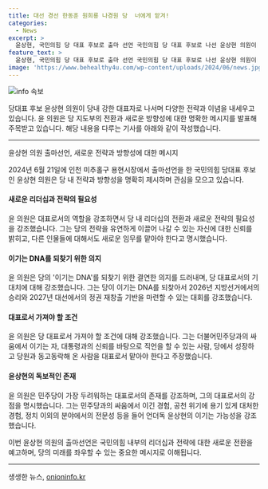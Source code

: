 ```yaml
---
title: 대선 경선 한동훈 원희룡 나경원 당  너에게 맡겨!
categories:
  - News
excerpt: >
  윤상현, 국민의힘 당 대표 후보로 출마 선언 국민의힘 당 대표 후보로 나선 윤상현 의원이 당권 도전을 선언하며, 당 내 개편을 촉구하고 대선 경선 참여를 주장했다. 그는 당을 이기는 당으로 탈바꿈시키기 위해 노력할 것을 강조하며, 자신의 경험과 신념을 바탕으로 국민의힘의 리더로서의 역량을 재단하고 있다. 윤 의원은 당원들의 지지를 얻기 위해 당 내 변화와 신뢰를 언급하며 민주당과의 경쟁에서 이길 수 있는 인물이 당 대표가 되어야 한다고 주장하고 있다.
feature_text: >
  윤상현, 국민의힘 당 대표 후보로 출마 선언 국민의힘 당 대표 후보로 나선 윤상현 의원이 당권 도전을 선언하며, 당 내 개편을 촉구하고 대선 경선 참여를 주장했다. 그는 당을 이기는 당으로 탈바꿈시키기 위해 노력할 것을 강조하며, 자신의 경험과 신념을 바탕으로 국민의힘의 리더로서의 역량을 재단하고 있다. 윤 의원은 당원들의 지지를 얻기 위해 당 내 변화와 신뢰를 언급하며 민주당과의 경쟁에서 이길 수 있는 인물이 당 대표가 되어야 한다고 주장하고 있다.
image: 'https://www.behealthy4u.com/wp-content/uploads/2024/06/news.jpg'
---
```


<p><img src="https://www.behealthy4u.com/wp-content/uploads/2024/06/news.jpg" alt="info 속보" /></p>

<p>당대표 후보 윤상현 의원이 당내 강한 대표자로 나서며 다양한 전략과 이념을 내세우고 있습니다. 윤 의원은 당 지도부의 전환과 새로운 방향성에 대한 명확한 메시지를 발표해 주목받고 있습니다. 해당 내용을 다루는 기사를 아래와 같이 작성했습니다.</p>

<hr />

<p>윤상현 의원 출마선언, 새로운 전략과 방향성에 대한 메시지</p>

<p>2024년 6월 21일에 인천 미추홀구 용현시장에서 출마선언을 한 국민의힘 당대표 후보인 윤상현 의원은 당 내 전략과 방향성을 명확히 제시하며 관심을 모으고 있습니다.</p>

<h4>새로운 리더십과 전략의 필요성</h4>

<p>윤 의원은 대표로서의 역할을 강조하면서 당 내 리더십의 전환과 새로운 전략의 필요성을 강조했습니다. 그는 당의 전략을 유연하게 이끌어 나갈 수 있는 자신에 대한 신뢰를 밝히고, 다른 인물들에 대해서도 새로운 임무를 맡아야 한다고 명시했습니다.</p>

<h4>이기는 DNA를 되찾기 위한 의지</h4>

<p>윤 의원은 당의 '이기는 DNA'를 되찾기 위한 결연한 의지를 드러내며, 당 대표로서의 기대치에 대해 강조했습니다. 그는 당이 이기는 DNA를 되찾아서 2026년 지방선거에서의 승리와 2027년 대선에서의 정권 재창출 기반을 마련할 수 있는 대회를 강조했습니다.</p>

<h4>대표로서 가져야 할 조건</h4>

<p>윤 의원은 당 대표로서 가져야 할 조건에 대해 강조했습니다. 그는 더불어민주당과의 싸움에서 이기는 자, 대통령과의 신뢰를 바탕으로 직언을 할 수 있는 사람, 당에서 성장하고 당원과 동고동락해 온 사람을 대표로서 맡아야 한다고 주장했습니다.</p>

<h4>윤상현의 독보적인 존재</h4>

<p>윤 의원은 민주당이 가장 두려워하는 대표로서의 존재를 강조하며, 그의 대표로서의 강점을 명시했습니다. 그는 민주당과의 싸움에서 이긴 경험, 공천 위기에 용기 있게 대처한 경험, 정치 이외의 분야에서의 전문성 등을 들어 언더독 윤상현의 이기는 가능성을 강조했습니다.</p>

<p>이번 윤상현 의원의 출마선언은 국민의힘 내부의 리더십과 전략에 대한 새로운 전환을 예고하며, 당의 미래를 좌우할 수 있는 중요한 메시지로 이해됩니다.</p>

<hr />
생생한 뉴스, <a href="https://onioninfo.kr" rel="dofollow">onioninfo.kr</a>


